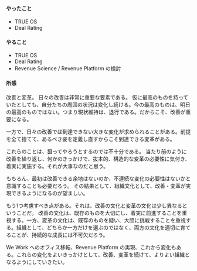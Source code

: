 #### やったこと
- TRUE OS
- Deal Rating

#### やること
- TRUE OS
- Deal Rating
- Revenue Science / Revenue Platform の検討

#### 所感

改善と変革。
日々の改善は非常に重要な要素である。
仮に最高のものを持っていたとしても、自分たちの周囲の状況は変化し続ける。今の最高のものは、明日の最高のものではない。つまり現状維持は、退行である。だからこそ、改善が重要になる。

一方で、日々の改善では到達できない大きな変化が求められることがある。前提を全て捨てて、あるべき姿を定義し直すからこそ到達できる変革がある。

これらのことは、狙ってやろうとするのでは不十分である。
当たり前のように改善を繰り返し、何かのきっかけで、抜本的、構造的な変革の必要性に気付き、着実に実施する。それが大事なのだと思う。

もちろん、最初は改善できる余地はないのか、不連続な変化の必要性はないかと意識することも必要だろう。
その結果として、組織文化として、改善・変革が実現できるようになるのが望ましい。

もう1つ考慮すべき点がある。それは、改善の文化と変革の文化は少し異なるということだ。
改善の文化は、既存のものを大切にし、着実に前進することを重視する。一方、変革の文化は、既存のものを疑い、大胆に挑戦することを重視する。組織として、どちらか一方だけを選ぶのではなく、両方の文化を適切に育てることが、持続的な成長には不可欠だろう。

We Work へのオフィス移転、Revenue Platform の実現、これから変化もある。これらの変化をよいきっかけとして、改善、変革を続けて、よりよい組織となるようにしていきたい。